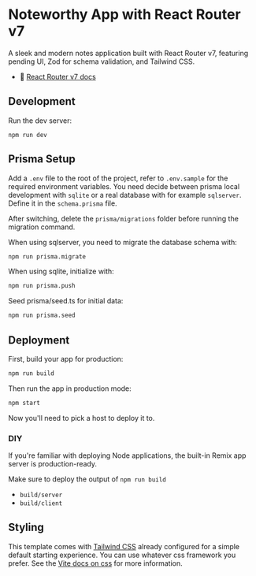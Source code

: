 # Noteworthy App with React Router v7

A sleek and modern notes application built with React Router v7, featuring pending UI, Zod for schema validation, and Tailwind CSS.

- 📖 [React Router v7 docs](https://reactrouter.com/dev/start/framework/installation)

## Development

Run the dev server:

```shellscript
npm run dev
```

## Prisma Setup

Add a `.env` file to the root of the project, refer to `.env.sample` for the required environment variables.
You need decide between prisma local development with `sqlite` or a real database with for example `sqlserver`. Define it in the `schema.prisma` file.

After switching, delete the `prisma/migrations` folder before running the migration command.

When using sqlserver, you need to migrate the database schema with:

```bash
npm run prisma.migrate
```

When using sqlite, initialize with:

```bash
npm run prisma.push
```

Seed prisma/seed.ts for initial data:

```sh
npm run prisma.seed
```

## Deployment

First, build your app for production:

```sh
npm run build
```

Then run the app in production mode:

```sh
npm start
```

Now you'll need to pick a host to deploy it to.

### DIY

If you're familiar with deploying Node applications, the built-in Remix app server is production-ready.

Make sure to deploy the output of `npm run build`

- `build/server`
- `build/client`

## Styling

This template comes with [Tailwind CSS](https://tailwindcss.com/) already configured for a simple default starting experience. You can use whatever css framework you prefer. See the [Vite docs on css](https://vitejs.dev/guide/features.html#css) for more information.
